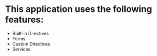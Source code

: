 # This application uses the following features:


* Built-in Directives
* Forms
* Custom Directives
* Services

